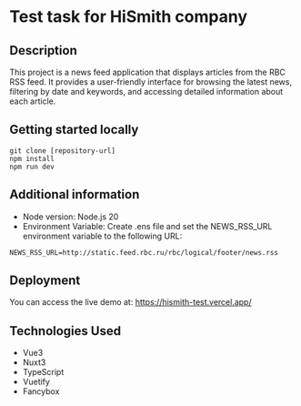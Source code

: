 # Test task for HiSmith company

## Description
This project is a news feed application that displays articles from the RBC RSS feed. It provides a user-friendly interface for browsing the latest news, filtering by date and keywords, and accessing detailed information about each article.

## Getting started locally
```
git clone [repository-url]
npm install
npm run dev
```

## Additional information
* Node version: Node.js 20
* Environment Variable: Create .ens file and set the NEWS_RSS_URL environment variable to the following URL:
```
NEWS_RSS_URL=http://static.feed.rbc.ru/rbc/logical/footer/news.rss
```

## Deployment
You can access the live demo at: https://hismith-test.vercel.app/

## Technologies Used
* Vue3
* Nuxt3
* TypeScript
* Vuetify
* Fancybox
